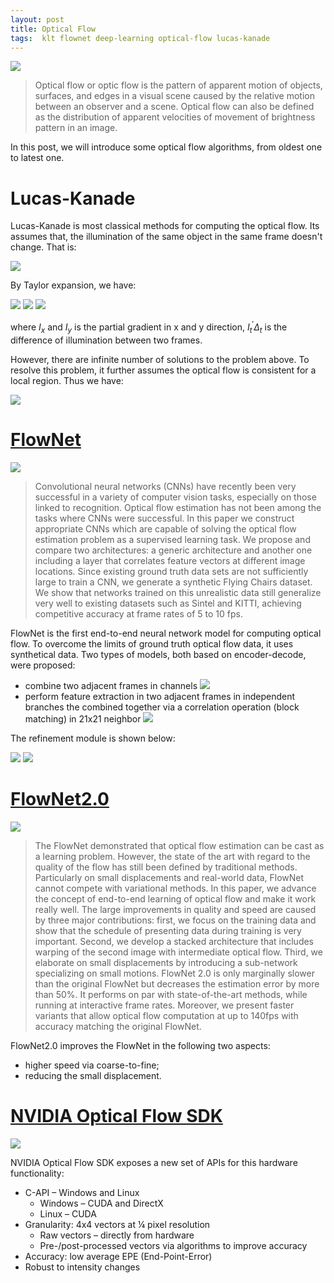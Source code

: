 ```yaml
---
layout: post
title: Optical Flow
tags:  klt flownet deep-learning optical-flow lucas-kanade
---
```


![](https://developer.nvidia.com/sites/default/files/akamai/designworks/opticalflow/OF_SDK_000.png)

> Optical flow or optic flow is the pattern of apparent motion of objects, surfaces, and edges in a visual scene caused by the relative motion between an observer and a scene. Optical flow can also be defined as the distribution of apparent velocities of movement of brightness pattern in an image.

In this post, we will introduce some optical flow algorithms, from oldest one to latest one.

# Lucas-Kanade

Lucas-Kanade is most classical methods for computing the optical flow. Its assumes that, the illumination of the same object in the same frame doesn't change. That is:

![](https://www.zhihu.com/equation?tex=%5Cbegin%7Bequation%7D+I%28x%2Cy%2Ct%29%3DI%28x%2Bu%2Cy%2Bv%2Ct%2B%E2%88%86_t%29+%5Ctag%7B3-1-1%7D+%5Cend%7Bequation%7D+)

By Taylor expansion, we have:

![](https://www.zhihu.com/equation?tex=+%5Cbegin%7Bequation%7D+I%28x%2Bu%2Cy%2Bv%2Ct%2B%E2%88%86_t%29%3DI%28x%2Cy%2Ct%29%2BI_x%5E%E2%80%B2+u%2BI_y%5E%E2%80%B2+v%2BI_t%5E%E2%80%B2+%E2%88%86_t+%5Ctag%7B3-1-2%7D+%5Cend%7Bequation%7D+)
![](https://www.zhihu.com/equation?tex=+%5Cbegin%7Bequation%7D+I%28x%2Cy%2Ct%29+%3D+I%28x%2Cy%2Ct%29%2BI_x%5E%E2%80%B2+u%2BI_y%5E%E2%80%B2+v%2BI_t%5E%E2%80%B2+%E2%88%86_t+%5C%5C+I_x%5E%E2%80%B2+u%2BI_y%5E%E2%80%B2+v%2BI_t%5E%E2%80%B2+%E2%88%86_t%3D0+%5Ctag%7B3-1-3%7D+%5Cend%7Bequation%7D+)
![](https://www.zhihu.com/equation?tex=+%5Cbegin%7Bequation%7D+%5Cbegin%7Bbmatrix%7D+I_x%27%2C+%5Cspace+I_y%27++%5Cend%7Bbmatrix%7D%5Cbegin%7Bbmatrix%7Du+%5C%5C+v%5Cend%7Bbmatrix%7D%3D-I_t%5E%E2%80%B2+%E2%88%86_t+%5Ctag%7B3-1-4%7D%5Cend%7Bequation%7D+)

where $I_x$ and $I_y$ is the partial gradient in x and y direction, $I_t^'\Delta_t$ is the difference of illumination between two frames.

However, there are infinite number of solutions to the problem above. To resolve this problem, it further assumes the optical flow is consistent for a local region. Thus we have:

![](https://www.zhihu.com/equation?tex=+%5Cbegin%7Bequation%7D+%5Cbegin%7Bbmatrix%7D++I_x%27%5E%7B%281%29%7D%2C+%5Cspace+I_y%27%5E%7B%281%29%7D+%5C%5C+I_x%27%5E%7B%282%29%7D%2C+%5Cspace+I_y%27%5E%7B%282%29%7D+%5C%5C+%5Ccdots%5C%5C+I_x%27%5E%7B%28n%29%7D%2C+%5Cspace+I_y%27%5E%7B%28n%29%7D+%5Cend%7Bbmatrix%7D+%5Cbegin%7Bbmatrix%7Du+%5C+v%5Cend%7Bbmatrix%7D%3D+%5Cbegin%7Bbmatrix%7D+-%E2%88%86I_t%5E%7B%281%29%7D+%5C%5C+-%E2%88%86I_t%5E%7B%282%29%7D+%5C%5C++%5Ccdots+%5C%5C+-%E2%88%86I_t%5E%7B%28n%29%7D+%5C+%5Cend%7Bbmatrix%7D+%5Ctag%7B3-1-6%7D+%5Cend%7Bequation%7D+)

# [FlowNet](https://arxiv.org/abs/1504.06852)

![](https://pic4.zhimg.com/80/v2-909349624534aa61fe3421bf3f717ff3_hd.jpg)

> Convolutional neural networks (CNNs) have recently been very successful in a variety of computer vision tasks, especially on those linked to recognition. Optical flow estimation has not been among the tasks where CNNs were successful. In this paper we construct appropriate CNNs which are capable of solving the optical flow estimation problem as a supervised learning task. We propose and compare two architectures: a generic architecture and another one including a layer that correlates feature vectors at different image locations. 
Since existing ground truth data sets are not sufficiently large to train a CNN, we generate a synthetic Flying Chairs dataset. We show that networks trained on this unrealistic data still generalize very well to existing datasets such as Sintel and KITTI, achieving competitive accuracy at frame rates of 5 to 10 fps.

FlowNet is the first end-to-end neural network model for computing optical flow. To overcome the limits of ground truth optical flow data, it uses synthetical data. Two types of models, both based on encoder-decode, were proposed:

- combine two adjacent frames in channels
![](https://pic2.zhimg.com/80/v2-a10cce2c9829b0a251c486fc2b2d90d9_hd.jpg)
- perform feature extraction in two adjacent frames in independent branches the combined together via a correlation operation (block matching) in 21x21 neighbor
![](https://pic3.zhimg.com/80/v2-43e03ca60a3cd39e2774e7375de32cb6_hd.jpg)

The refinement module is shown below:

![](https://pic1.zhimg.com/v2-796f6a0dbc92bc7b8a8bb7f4cb3c9020_r.jpg)
![](https://pic1.zhimg.com/80/v2-796f6a0dbc92bc7b8a8bb7f4cb3c9020_hd.jpg)

# [FlowNet2.0](https://arxiv.org/abs/1612.01925)

![](https://pic1.zhimg.com/80/v2-3a332b9167da3940ad4573b5130322b4_hd.jpg)

> The FlowNet demonstrated that optical flow estimation can be cast as a learning problem. However, the state of the art with regard to the quality of the flow has still been defined by traditional methods. Particularly on small displacements and real-world data, FlowNet cannot compete with variational methods. In this paper, we advance the concept of end-to-end learning of optical flow and make it work really well. The large improvements in quality and speed are caused by three major contributions: first, we focus on the training data and show that the schedule of presenting data during training is very important. Second, we develop a stacked architecture that includes warping of the second image with intermediate optical flow. Third, we elaborate on small displacements by introducing a sub-network specializing on small motions. FlowNet 2.0 is only marginally slower than the original FlowNet but decreases the estimation error by more than 50%. It performs on par with state-of-the-art methods, while running at interactive frame rates. Moreover, we present faster variants that allow optical flow computation at up to 140fps with accuracy matching the original FlowNet.

FlowNet2.0 improves the FlowNet in the following two aspects:
- higher speed via coarse-to-fine;
- reducing the small displacement.

# [NVIDIA Optical Flow SDK](https://developer.nvidia.com/opticalflow-sdk)

![](https://devblogs.nvidia.com/wp-content/uploads/2019/02/Football-1024x288.png)

NVIDIA Optical Flow SDK exposes a new set of APIs for this hardware functionality:

- C-API – Windows and Linux
  - Windows – CUDA and DirectX
  - Linux – CUDA
- Granularity: 4x4 vectors at ¼ pixel resolution
  - Raw vectors – directly from hardware
  - Pre-/post-processed vectors via algorithms to improve accuracy
- Accuracy: low average EPE (End-Point-Error)
- Robust to intensity changes
